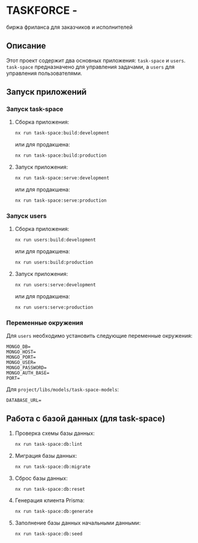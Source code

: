 # TASKFORCE -

биржа фриланса для заказчиков и исполнителей

## Описание

Этот проект содержит два основных приложения: `task-space` и `users`. `task-space` предназначено для управления задачами, а `users` для управления пользователями.

## Запуск приложений

### Запуск task-space

1. Сборка приложения:

   ```bash
   nx run task-space:build:development
   ```

   или для продакшена:

   ```bash
   nx run task-space:build:production
   ```

2. Запуск приложения:

   ```bash
   nx run task-space:serve:development
   ```

   или для продакшена:

   ```bash
   nx run task-space:serve:production
   ```

### Запуск users

1. Сборка приложения:

   ```bash
   nx run users:build:development
   ```

   или для продакшена:

   ```bash
   nx run users:build:production
   ```

2. Запуск приложения:

   ```bash
   nx run users:serve:development
   ```

   или для продакшена:

   ```bash
   nx run users:serve:production
   ```

### Переменные окружения

Для `users` необходимо установить следующие переменные окружения:

```
MONGO_DB=
MONGO_HOST=
MONGO_PORT=
MONGO_USER=
MONGO_PASSWORD=
MONGO_AUTH_BASE=
PORT=
```

Для `project/libs/models/task-space-models`:

```
DATABASE_URL=
```

## Работа с базой данных (для task-space)

1. Проверка схемы базы данных:

   ```bash
   nx run task-space:db:lint
   ```

2. Миграция базы данных:

   ```bash
   nx run task-space:db:migrate
   ```

3. Сброс базы данных:

   ```bash
   nx run task-space:db:reset
   ```

4. Генерация клиента Prisma:

   ```bash
   nx run task-space:db:generate
   ```

5. Заполнение базы данных начальными данными:

   ```bash
   nx run task-space:db:seed
   ```
